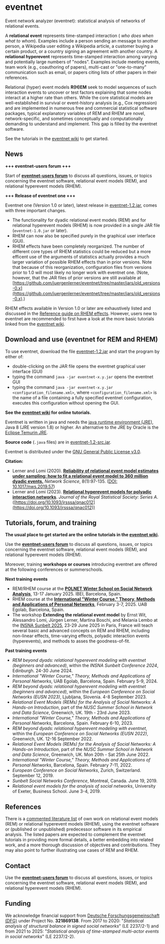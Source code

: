 # eventnet
Event network analyzer (eventnet): statistical analysis of networks of relational events.

A **relational event** represents time-stamped interaction ( _who does when what to whom_). Examples include a person sending an message to another person, a Wikipedia user editing a Wikipedia article, a customer buying a certain product, or a country signing an agreement with another country. A **relational hyperevent** represents time-stamped interaction among varying and potentially large numbers of "nodes". Examples include meeting events, team work (e.g., coauthoring of papers), multi-cast or "one-to-many" communication such as email, or papers citing lists of other papers in their references. 

Relational (hyper) event models **R(H)EM** seek to model sequences of such interaction events to uncover or test factors explaining that some nodes interact at a higher rate than others. While the core statistical models are well-established in survival or event-history analysis (e.g., Cox regression) and are implemented in numerous free and commercial statistical software packages, typical explanatory variables of REM and RHEM are novel, network-specific, and sometimes conceptually and computationally demanding to understand and implement. This gap is filled by the eventnet software.

See the tutorials in the [eventnet wiki](https://github.com/juergenlerner/eventnet/wiki) to get started.

## News

**+++ eventnet-users forum +++**

Start of [**eventnet-users forum**](https://groups.google.com/g/eventnet-users) to discuss all questions, issues, or topics concerning the eventnet software, relational event models (REM), and relational hyperevent models (RHEM).

**+++ Release of eventnet one +++** 

Eventnet one (Version 1.0 or later), latest release in [eventnet-1.2.jar](https://github.com/juergenlerner/eventnet/raw/master/jars/eventnet-1.2.jar), comes with three important changes.
* The functionality for dyadic relational event models (REM) and for relational hyperevent models (RHEM) is now provided in a single JAR file (`eventnet-1.0.jar` or later).
* RHEM can now also be specified purely in the graphical user interface (GUI).
* RHEM effects have been completely reorganized. The number of different core types of RHEM statistics could be reduced but a more efficent use of the arguments of statistics actually provides a much larger variation of possible RHEM effects than in prior versions. Note that because of this reorganization, configuration files from versions prior to 1.0 will most likely no longer work with eventnet one. (Note, however, that the JAR files of prior versions are still available at [https://github.com/juergenlerner/eventnet/tree/master/jars/old_versions-0.x](https://github.com/juergenlerner/eventnet/tree/master/jars/old_versions-0.x).)

RHEM effects available in Version 1.0 or later are exhaustively listed and discussed in the [Reference guide on RHEM effects](https://github.com/juergenlerner/eventnet/wiki/RHEM-effects-(reference-guide)). However, users new to eventnet are recommended to first have a look at the more basic tutorials linked from the [eventnet wiki](https://github.com/juergenlerner/eventnet/wiki/).

## Download and use (eventnet for REM and RHEM)
To use eventnet, download the file [eventnet-1.2.jar](https://github.com/juergenlerner/eventnet/raw/master/jars/eventnet-1.2.jar) and start the program by either of:
* double-clicking on the JAR file opens the eventnet graphical user interface (GUI)
* typing the command `java -jar eventnet-x.y.jar` opens the eventnet GUI
* typing the command `java -jar eventnet-x.y.jar <configuration_filename.xml>`, where `<configuration_filename.xml>` is the name of a file containing a fully specified eventnet configuration, executes this configuration without opening the GUI.

**See the [eventnet wiki](https://github.com/juergenlerner/eventnet/wiki) for online tutorials.**

Eventnet is written in java and needs the <a href="http://www.oracle.com/technetwork/java/javase/downloads/index.html">java runtime environment (JRE)</a>, Java 8 (JRE version 1.8) or higher. An alternative to the JRE by Oracle is the [Eclipse Temurin JRE](https://adoptium.net/temurin/releases/).

**Source code** (`.java` files) are in [eventnet-1.2-src.jar](https://github.com/juergenlerner/eventnet/raw/master/jars/eventnet-1.2-src.jar).

Eventnet is distributed under the [GNU General Public License v3.0](https://github.com/juergenlerner/eventnet/blob/master/LICENSE).

**Citation:** 
* Lerner and Lomi (2020). [**Reliability of relational event model estimates under sampling: how to fit a relational event model to 360 million dyadic events.**](https://doi.org/10.1017/nws.2019.57) _Network Science_, 8(1):97-135. ([DOI: 10.1017/nws.2019.57](https://doi.org/10.1017/nws.2019.57))
* Lerner and Lomi (2023). [**Relational hyperevent models for polyadic interaction networks**](https://doi.org/10.1093/jrsssa/qnac012). _Journal of the Royal Statistical Society: Series A_. ([https://doi.org/10.1093/jrsssa/qnac012](https://doi.org/10.1093/jrsssa/qnac012))

## Tutorials, forum, and training 
**The usual place to get started are the online tutorials in the [eventnet wiki](https://github.com/juergenlerner/eventnet/wiki).**

Use the [**eventnet-users forum**](https://groups.google.com/g/eventnet-users) to discuss all questions, issues, or topics concerning the eventnet software, relational event models (REM), and relational hyperevent models (RHEM).

Moreover, training **workshops or courses** introducing eventnet are offered at the following conferences or summerschools.

**Next training events**
* REM/RHEM course at the [**POLNET Winter School on Social Network Analysis**](https://ecpr.eu/Events/310), 13-17 January 2025. IBEI, Barcelona, Spain.
* RHEM course at the [**International "Winter Course," Theory, Methods and Applications of Personal Networks**](https://webs.uab.cat/egolab/14th-personal-networks-course/), February 3-7, 2025. UAB Egolab, Barcelona, Spain.
* The workshop **Extending the relational event model** by Ernst Wit, Alessandro Lomi, Jürgen Lerner, Martina Boschi, and Melania Lembo at the [INSNA Sunbelt 2025](https://sunbelt2025.org/), 23-29 June 2025 in Paris, France will teach several basic and advanced concepts on REM and RHEM, including non-linear effects, time-varying effects, polyadic interaction events (hyperevents), and methods to asses the goodness-of-fit.

**Past training events** 
* _REM beyond dyads: relational hyperevent modeling with eventnet (beginners and advanced)_, within the _INSNA Sunbelt Conference 2024_, Edinburgh. 24-30 June 2024.
* _International "Winter Course," Theory, Methods and Applications of Personal Networks_, UAB Egolab, Barcelona, Spain. February 5-9, 2024.
* _REM beyond dyads: relational hyperevent modeling with eventnet (beginners and advanced)_, within the _European Conference on Social Networks (EUSN 2023)_, Ljubljana, Slovenia. 4-8 September 2023.
* _Relational Event Models (REMs) for the Analysis of Social Networks: A Hands-on Introduction_, part of the _NUSC Summer School in Network and Data Science_, Greenwich, UK. 19th - 23rd June 2023.
* _International "Winter Course," Theory, Methods and Applications of Personal Networks_, Barcelona, Spain. February 6-10, 2023.
* _REM beyond dyads: relational hyperevent modeling with eventnet_, within the _European Conference on Social Networks (EUSN 2022)_, Greenwich, UK. 12-16 September 2022.
* _Relational Event Models (REMs) for the Analysis of Social Networks: A Hands-on Introduction_, part of the _NUSC Summer School in Network and Data Science_, Greenwich, UK. Mon 20th - Sat 25th June 2022.
* _International "Winter Course," Theory, Methods and Applications of Personal Networks_, Barcelona, Spain. February 7-11, 2022.
* _European Conference on Social Networks_, Zurich, Switzerland. September 12, 2019.
* _Sunbelt Social Networks Conference_, Montreal, Canada. June 19, 2019.
* _Relational event models for the analysis of social networks_, University of Exeter, Business School. June 3-4, 2019.

## References
There is a [commented literature list](https://github.com/juergenlerner/eventnet/wiki/References-(list)) of own work on relational event models (REM) or relational hyperevent models (RHEM), using the eventnet software or (published or unpublished) predecessor software in its empirical analysis. The listed papers are expected to complement the eventnet tutorials in providing more formal details, a better embedding into related work, and a more thorough discussion of objectives and contributions. They may also point to further illustrating use cases of REM and RHEM.

## Contact
Use the [**eventnet-users forum**](https://groups.google.com/g/eventnet-users) to discuss all questions, issues, or topics concerning the eventnet software, relational event models (REM), and relational hyperevent models (RHEM).

## Funding
We acknowledge financial support from [Deutsche Forschungsgemeinschaft (DFG)](http://www.dfg.de/en/) under Project No. **321869138**. From 2017 to 2020: "_Statistical analysis of structural balance in signed social networks_" (LE 2237/2-1) and from 2021 to 2025: "_Statistical analysis of time-stamped multi-actor events in social networks_" (LE 2237/2-2).
